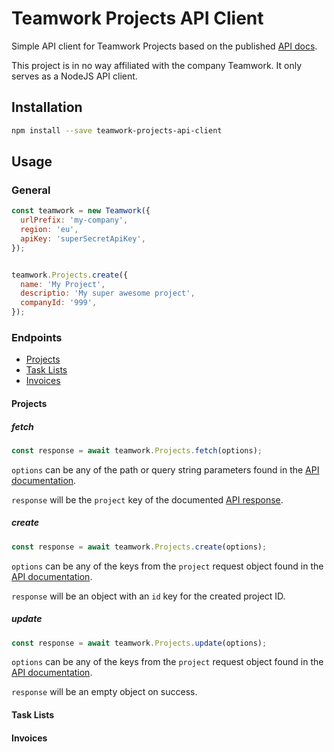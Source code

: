 # Teamwork Projects API Client

Simple API client for Teamwork Projects based on the published [API docs](https://developer.teamwork.com/projects/introduction/welcome-to-the-teamwork-projects-api).

This project is in no way affiliated with the company Teamwork. It only serves as a NodeJS API client.


## Installation

```bash
npm install --save teamwork-projects-api-client
```


## Usage


### General

```javascript
const teamwork = new Teamwork({
  urlPrefix: 'my-company',
  region: 'eu',
  apiKey: 'superSecretApiKey',
});


teamwork.Projects.create({
  name: 'My Project',
  descriptio: 'My super awesome project',
  companyId: '999',
});
```


### Endpoints


* [Projects](#projects)
* [Task Lists](#task-lists)
* [Invoices](#invoices)


#### Projects

##### fetch

```javascript
const response = await teamwork.Projects.fetch(options);
```

`options` can be any of the path or query string parameters found in the [API documentation](https://developer.teamwork.com/projects/projects/retrieve-a-single-project).

`response` will be the `project` key of the documented [API response](https://developer.teamwork.com/projects/projects/retrieve-a-single-project).


##### create

```javascript
const response = await teamwork.Projects.create(options);
```

`options` can be any of the keys from the `project` request object found in the [API documentation](https://developer.teamwork.com/projects/projects/create-project).

`response` will be an object with an `id` key for the created project ID.


##### update

```javascript
const response = await teamwork.Projects.update(options);
```

`options` can be any of the keys from the `project` request object found in the [API documentation](https://developer.teamwork.com/projects/projects/update-project).

`response` will be an empty object on success.


#### Task Lists


#### Invoices

